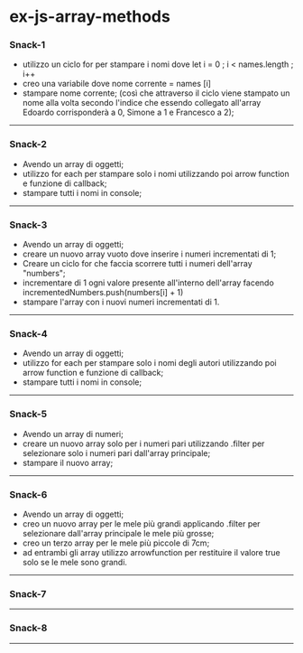 # ex-js-array-methods

### Snack-1
- utilizzo un ciclo for per stampare i nomi dove let i = 0 ; i < names.length ; i++
- creo una variabile dove nome corrente = names [i]
- stampare nome corrente;
(così che attraverso il ciclo viene stampato un nome alla volta secondo l'indice che essendo collegato all'array Edoardo corrisponderà a 0, Simone a 1 e Francesco a 2);
---

### Snack-2
- Avendo un array di oggetti;
- utilizzo for each per stampare solo i nomi utilizzando poi arrow function e funzione di callback;
- stampare tutti i nomi in console;
---

### Snack-3
- Avendo un array di oggetti;
- creare un nuovo array vuoto dove inserire i numeri incrementati di 1;
- Creare un ciclo for che faccia scorrere tutti i numeri dell'array "numbers";
- incrementare di 1 ogni valore presente all'interno dell'array facendo incrementedNumbers.push(numbers[i] + 1)
- stampare l'array con i nuovi numeri incrementati di 1.

---

### Snack-4
- Avendo un array di oggetti;
- utilizzo for each per stampare solo i nomi degli autori utilizzando poi arrow function e funzione di callback;
- stampare tutti i nomi in console;
---

### Snack-5
- Avendo un array di numeri;
- creare un nuovo array solo per i numeri pari utilizzando .filter per selezionare solo i numeri pari dall'array principale;
- stampare il nuovo array;
---

### Snack-6
- Avendo un array di oggetti;
- creo un nuovo array per le mele più grandi applicando .filter per selezionare dall'array principale le mele più grosse;
- creo un terzo array per le mele più piccole di 7cm;
- ad entrambi gli array utilizzo arrowfunction per restituire il valore true solo se le mele sono grandi.
---

### Snack-7

---

### Snack-8

---